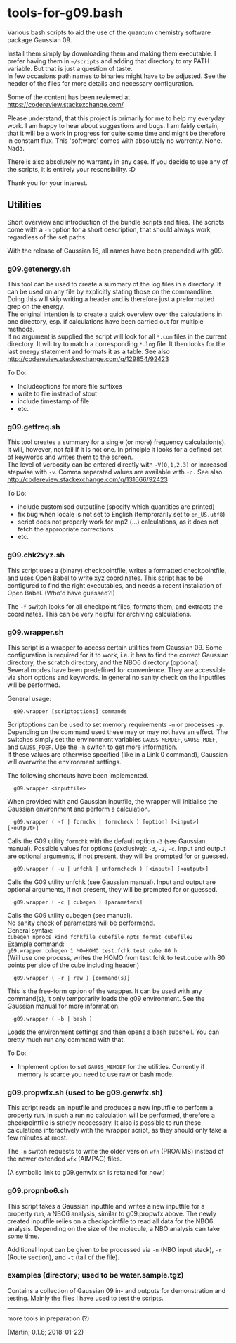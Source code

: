 # tools-for-g09.bash

Various bash scripts to aid the use of the quantum chemistry software 
package Gaussian 09.

Install them simply by downloading them and making them executable.
I prefer having them in `~/scripts` and adding that directory to
my PATH variable. But that is just a question of taste.   
In few occasions path names to binaries might have to be adjusted. 
See the header of the files for more details and necessary 
configuration.

Some of the content has been reviewed at 
https://codereview.stackexchange.com/

Please understand, that this project is primarily for me to help my everyday 
work. I am happy to hear about suggestions and bugs. I am fairly certain, 
that it will be a work in progress for quite some time and might be 
therefore in constant flux.
This 'software' comes with absolutely no warrenty. None. Nada. 

There is also absolutely no warranty in any case. If you decide to use any 
of the scripts, it is entirely your resonsibility. :D

Thank you for your interest.

## Utilities

Short overview and introduction of the bundle scripts and files.
The scripts come with a `-h` option for a short description, that should
always work, regardless of the set paths.

With the release of Gaussian 16, all names have been prepended with g09.

### g09.getenergy.sh

This tool can be used to create a summary of the log files in a directory.
It can be used on any file by explicitly stating those on the commandline.
Doing this will skip writing a header and is therefore just a preformatted
grep on the energy.  
The original intention is to create a quick overview over the calculations 
in one directory, esp. if calculations have been carried out for multiple 
methods.   
If no argument is supplied the script will look for all `*.com` files in
the current directory. It will try to match a corresponding `*.log` file.
It then looks for the last energy statement and formats it as a table.
See also http://codereview.stackexchange.com/q/129854/92423

To Do:
 - Includeoptions for more file suffixes
 - write to file instead of stout
 - include timestamp of file
 - etc.

### g09.getfreq.sh

This tool creates a summary for a single (or more) frequency calculation(s). 
It will, however, not fail if it is not one. In principle it looks for a defined 
set of keywords and writes them to the screen.   
The level of verbosity can be entered directly with `-V(0,1,2,3)` or increased 
stepwise with `-v`. Comma seperated values are available with `-c.`
See also http://codereview.stackexchange.com/q/131666/92423

To Do: 

 - include customised outputline (specify which quantities are printed)
 - fix bug when locale is not set to English (temprorarily set to `en_US.utf8`) 
 - script does not properly work for mp2 (...) calculations, as it does not 
   fetch the appropriate corrections
 - etc.

### g09.chk2xyz.sh

This script uses a (binary) checkpointfile, writes a formatted
checkpointfile, and uses Open Babel to write xyz coordinates.
This script has to be configured to find the right executables, 
and needs a recent installation of Open Babel. (Who'd have guessed?!)

The `-f` switch looks for all checkpoint files, formats them, and 
extracts the coordinates. This can be very helpful for archiving 
calculations.

### g09.wrapper.sh

This script is a wrapper to access certain utilities from Gaussian 09.
Some configuration is required for it to work, i.e. it has to find the
correct Gaussian directory, the scratch directory, and the NBO6 
directory (optional).   
Several modes have been predefined for convenience.
They are accessible via short options and keywords.
In general no sanity check on the inputfiles will be performed.

General usage:
```
  g09.wrapper [scriptoptions] commands
```
Scriptoptions can be used to set memory requirements `-m` or processes `-p`.
Depending on the command used these may or may not have an effect.
The switches simply set the environment variables `GAUSS_MEMDEF`, `GAUSS_MDEF`,
and `GAUSS_PDEF`. Use the `-h` switch to get more information.  
If these values are otherwise specified (like in a Link 0 command), 
Gaussian will overwrite the environment settings.

The following shortcuts have been implemented.
```
  g09.wrapper <inputfile>
```
When provided with and Gaussian inputfile, the wrapper will initialise
the Gaussian environment and perform a calculation.

```
  g09.wrapper ( -f | formchk | formcheck ) [option] [<input>] [<output>]
```
Calls the G09 utility `formchk` with the default option `-3` (see Gaussian manual).
Possible values for options (exclusive): `-3`, `-2`, `-c`.
Input and output are optional arguments, if not present, they will be 
prompted for or guessed.  

```
  g09.wrapper ( -u | unfchk | unformcheck ) [<input>] [<output>]
```
Calls the G09 utility unfchk (see Gaussian manual).
Input and output are optional arguments, if not present, they will be
prompted for or guessed.  

```
  g09.wrapper ( -c | cubegen ) [parameters]
```
Calls the G09 utility cubegen (see manual).    
No sanity check of parameters will be performend.  
General syntax:  
`cubegen nprocs kind fchkfile cubefile npts format cubefile2`  
Example command:   
`g09.wrapper cubegen 1 MO=HOMO test.fchk test.cube 80 h`  
(Will use one process, writes the HOMO from test.fchk to test.cube
 with 80 points per side of the cube including header.)

```
  g09.wrapper ( -r | raw ) [command(s)]
```
This is the free-form option of the wrapper.
It can be used with any command(s), it only temporarily loads the g09 
environment. See the Gaussian manual for more information.

```
  g09.wrapper ( -b | bash )
```
Loads the environment settings and then opens a bash subshell.
You can pretty much run any command with that. 

To Do:
 - Implement option to set `GAUSS_MEMDEF` for the utilities. Currently 
 if memory is scarce you need to use raw or bash mode.

### g09.propwfx.sh (used to be g09.genwfx.sh)

This script reads an inputfile and produces a new inputfile to perform a property run.
In such a run no calculation will be performed, therefore a checkpointfile is
strictly neccessary. It also is possible to run these calculations interactively
with the wrapper script, as they should only take a few minutes at most.

The `-n` switch requests to write the older version `wfn` (PROAIMS) instead of
the newer extended `wfx` (AIMPAC) files.

(A symbolic link to g09.genwfx.sh is retained for now.)

### g09.propnbo6.sh

This script takes a Gaussian inputfile and writes a new inputfile for a property run,
a NBO6 analysis, similar to g09.propwfx above.
The newly created inputfile relies on a checkpointfile to read all data for the NBO6 analysis.
Depending on the size of the molecule, a NBO analysis can take some time.

Additional Input can be given to be processed via `-n` (NBO input stack), 
`-r` (Route section), and `-t` (tail of the file).

### examples (directory; used to be water.sample.tgz)

Contains a collection of Gaussian 09 in- and outputs for demonstration
and testing. Mainly the files I have used to test the scripts.

---

more tools in preparation (?)

(Martin; 0.1.6; 2018-01-22)
